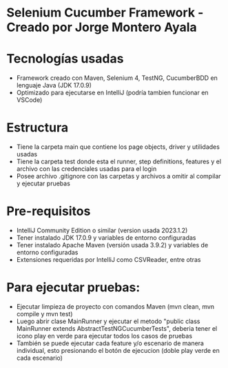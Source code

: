 # Selenium Cucumber Framework - Creado por Jorge Montero Ayala

# Tecnologías usadas
* Framework creado con Maven, Selenium 4, TestNG, CucumberBDD en lenguaje Java (JDK 17.0.9)
* Optimizado para ejecutarse en IntelliJ (podría tambien funcionar en VSCode)

# Estructura

* Tiene la carpeta main que contiene los page objects, driver y utilidades usadas
* Tiene la carpeta test donde esta el runner, step definitions, features y el archivo con las credenciales usadas para el login
* Posee archivo .gitignore con las carpetas y archivos a omitir al compilar y ejecutar pruebas

# Pre-requisitos
* IntelliJ Community Edition o similar (version usada 2023.1.2)
* Tener instalado JDK 17.0.9 y variables de entorno configuradas
* Tener instalado Apache Maven (versión usada 3.9.2) y variables de entorno configuradas
* Extensiones requeridas por IntelliJ como CSVReader, entre otras

# Para ejecutar pruebas:
* Ejecutar limpieza de proyecto con comandos Maven (mvn clean, mvn compile y mvn test)
* Luego abrir clase MainRunner y ejecutar el metodo "public class MainRunner extends AbstractTestNGCucumberTests", deberia tener el icono play en verde para ejecutar todos los casos de pruebas
* También se puede ejecutar cada feature y/o escenario de manera individual, esto presionando el botón de ejecucion (doble play verde en cada escenario)